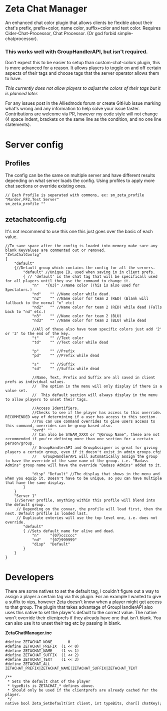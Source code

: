 # Zeta Chat Manager

An enhanced chat color plugin that allows clients be flexible about their chat's prefix, prefix+color, name color, suffix+color and text color. Requires Cider-Chat-Processor, Chat Processor. (Or god forbid simple-chatprocessor).

### This works well with GroupHandlerAPI, but isn't required.

Don't expect this to be easier to setup than custom-chat-colors plugin, this is more advanced for a reason. It allows players to toggle on and off certain aspects of their tags and choose tags that the server operator allows them to have. 

*This currently does not allow players to adjust the colors of their tags but it is planned later.*

For any issues post in the Alliedmods forum or create GitHub issue marking what's wrong and any information to help solve your issue faster.
Contributions are welcome via PR, however my code style will not change (4 space indent, brackets on the same line as the condition, and no one line statements).

# Server config

## Profiles
The config can be the same on multiple server and have different results depending on what server loads the config. Using profiles to apply more chat sections or override existing ones.
```
// Each Profile is separated with commons, ex: sm_zeta_profile "Murder,FF2,Test Server"
sm_zeta_profile ""
```

## zetachatconfig.cfg
It's not recommend to use this one this just goes over the basic of each value.
```
//To save space after the config is loaded into memory make sure any blank KeyValues are commented out or removed.
"ZetaChatConfig"
{
    "default"
    {//Default group which contains the config for all the servers.
        "default" //Unique ID, used when saving in in client prefs.
        { // 'default' is the chat tag that will be specificall used for all players until they use the command to change it.
            "n"   "{03}" //Name color (This is also used for Spectators.)
            "nd"    "" //Name color while dead.
            "n2"    "" //Name color for team 2 (RED) (Blank will fallback to the normal "n" etc)
            "nd2"   "" //Name color for team 2 (RED) while dead (Falls back to "nd" etc.)
            "n3"    "" //Name color for team 2 (BLU)
            "nd3"   "" //Name color for team 2 (BLU) while dead
            
            //All of these also have team specific colors just add '2' or '3' to the end of the key.
            "t"     "" //Text color
            "td"    "" //Text color while dead

            "p"     "" //Prefix
            "pd"    "" //Prefix while dead

            "s"     "" //Suffix
            "sd"    "" //Suffix while dead

            //Name, Text, Prefix and Suffix are all saved in client prefs as individual values.
            //  The option in the menu will only display if there is a value set.
            //  This default section will always display in the menu to allow players to unset their tags.
            
            //Access Identifiers.
            //Checks to see if the player has access to this override. RECOMMENDED way of determining if a user has access to this section. 
            //You can use command overrides to give users access to this command, overrides can be group based also.
            "ovrd" ""
            // Can also be STEAM_XXXX or "@Group Name", these are not recommended if you're defining more than one section for a certain person/group.
            // GroupHandlerAPI and GroupAssigner is great for giving players a certain group, even if it doesn't exist in admin_groups.cfg!
            //   GroupHandlerAPI will automatically assign the group to have the override of the same name of the group. i.e. "Badass Admins" group name will have the override "Badass Admins" added to it.

            "disp" "Default" //The display that shows in the menu and when you equip it. Doesn't have to be unique, so you can have multiple that have the same display.
        }
    }
    "Server 1"
    {//Server profile, anything within this profile will blend into the default group. 
     // Depending on the convar, the profile will load first, then the next. Default profile is loaded last.
     // Duplicate enteries will use the top level one, i.e. does not override.
        "default"
        { //Sets default name for alive and dead.
            "n"     "{07}cccccc"
            "nd"    "{07}999999"
            "disp"  "Default"
        }
    }
}
```

# Developers

There are some natives to set the default tag, I couldn't figure out a way to assign a player a certain tag via this plugin.
For an example I wanted to give a suffix to vips, however Zeta doesn't know when a player might get access to that group. The plugin that takes advantage of GroupHandlerAPI also uses this native to set the player's default to the correct value. The native won't override their clientprefs if they already have one that isn't blank. You can also use it to unset their tag etc by passing in blank.

**ZetaChatManager.inc**
```
#define ZETACHAT_NONE       0
#define ZETACHAT_PREFIX  (1 << 0)
#define ZETACHAT_NAME    (1 << 1)
#define ZETACHAT_SUFFIX  (1 << 2)
#define ZETACHAT_TEXT    (1 << 3)
#define ZETACHAT_ALL     ZETACHAT_PREFIX|ZETACHAT_NAME|ZETACHAT_SUFFIX|ZETACHAT_TEXT

/**
 * Sets the default chat of the player
 * typeBits is ZETACHAT_* defines above.
 * Should only be used if the clientprefs are already cached for the player.
 */
native bool Zeta_SetDefault(int client, int typeBits, char[] chatKey);
```